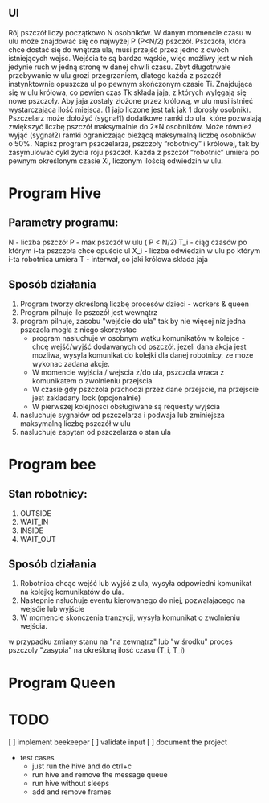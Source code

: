 ## Ul
Rój pszczół liczy początkowo N osobników. W danym momencie czasu w ulu może znajdować się co
najwyżej P (P<N/2) pszczół. Pszczoła, która chce dostać się do wnętrza ula, musi przejść przez jedno
z dwóch istniejących wejść. Wejścia te są bardzo wąskie, więc możliwy jest w nich jedynie ruch w
jedną stronę w danej chwili czasu. Zbyt długotrwałe przebywanie w ulu grozi przegrzaniem, dlatego
każda z pszczół instynktownie opuszcza ul po pewnym skończonym czasie Ti. Znajdująca się w ulu
królowa, co pewien czas Tk składa jaja, z których wylęgają się nowe pszczoły. Aby jaja zostały złożone
przez królową, w ulu musi istnieć wystarczająca ilość miejsca. (1 jajo liczone jest tak jak 1 dorosły
osobnik).
Pszczelarz może dołożyć (sygnał1) dodatkowe ramki do ula, które pozwalają zwiększyć liczbę
pszczół maksymalnie do 2*N osobników. Może również wyjąć (sygnał2) ramki ograniczając bieżącą
maksymalną liczbę osobników o 50%.
Napisz program pszczelarza, pszczoły “robotnicy” i królowej, tak by zasymulować cykl życia roju
pszczół. Każda z pszczół “robotnic” umiera po pewnym określonym czasie Xi, liczonym ilością
odwiedzin w ulu.

# Program Hive
## Parametry programu:
N - liczba pszczół
P - max pszczół w ulu  ( P < N/2)
T_i - ciąg czasów po którym i-ta pszczoła chce opuścic ul
X_i - liczba odwiedzin w ulu po którym i-ta robotnica umiera
T - interwał, co jaki królowa składa jaja

## Sposób działania 
1. Program tworzy określoną liczbę procesów dzieci - workers & queen
2. Program pilnuje ile pszczół jest wewnątrz
3. program pilnuje, zasobu "wejście do ula" tak by nie więcej niz jedna pszczola mogła z niego skorzystac
    - program nasłuchuje w osobnym wątku komunikatów w kolejce - chcę wejść/wyjść 
       dodawanych od pszczół. jezeli dana akcja jest mozliwa, wysyla komunikat do 
       kolejki dla danej robotnicy, ze moze wykonac zadana akcje.
    - W momencie wyjścia / wejscia z/do ula, pszczola wraca z komunikatem o 
       zwolnieniu przejscia
    - W czasie gdy pszczola przchodzi przez dane przejscie, na przejscie jest zakladany lock (opcjonalnie)
    - W pierwszej kolejnosci obsługiwane są requesty wyjścia
4. nasluchuje sygnałów od pszczelarza i podwaja lub zminiejsza maksymalną liczbę pszczół w ulu
5. nasluchuje zapytan od pszczelarza o stan ula

# Program bee 
## Stan robotnicy:
1. OUTSIDE
2. WAIT_IN
3. INSIDE
4. WAIT_OUT

## Sposób działania
1. Robotnica chcąc wejść lub wyjść z ula, wysyła odpowiedni komunikat na kolejkę
   komunikatów do ula. 
2. Nastepnie nsłuchuje eventu kierowanego do niej, pozwalajacego
   na wejsćie lub wyjście
3. W momencie skonczenia tranzycji, wysyła komunikat o zwolnieniu
   wejścia.

w przypadku zmiany stanu na "na zewnątrz" lub "w środku" proces pszczoly "zasypia" na określoną ilość czasu (T_i, T_i)

# Program Queen


# TODO
[ ] implement beekeeper
[ ] validate input
[ ] document the project

- test cases
   - just run the hive and do ctrl+c
   - run hive and remove the message queue
   - run hive without sleeps
   - add and remove frames